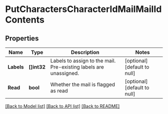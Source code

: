 # PutCharactersCharacterIdMailMailIdContents

## Properties
Name | Type | Description | Notes
------------ | ------------- | ------------- | -------------
**Labels** | **[]int32** | Labels to assign to the mail. Pre-existing labels are unassigned. | [optional] [default to null]
**Read** | **bool** | Whether the mail is flagged as read | [optional] [default to null]

[[Back to Model list]](../README.md#documentation-for-models) [[Back to API list]](../README.md#documentation-for-api-endpoints) [[Back to README]](../README.md)


